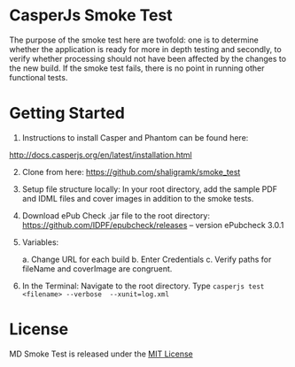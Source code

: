 CasperJs Smoke Test
==========

The purpose of the smoke test here are twofold: one is to determine whether the application is ready for more in depth testing and secondly, to verify whether processing should not have been affected by the changes to the new build. If the smoke test fails, there is no point in running other functional tests.

Getting Started
====================

1. Instructions to install Casper and Phantom can be found here:

http://docs.casperjs.org/en/latest/installation.html

2. Clone from here:
	https://github.com/shaligramk/smoke_test

3. Setup file structure locally:
	In your root directory, add the sample PDF and IDML files and cover images in addition to the smoke tests.

4. Download ePub Check .jar file to the root directory:
	https://github.com/IDPF/epubcheck/releases  – version ePubcheck 3.0.1

5. Variables:

	a. Change URL for each build
	b. Enter Credentials
	c. Verify paths for fileName and coverImage are congruent. 
	
6. In the Terminal:
	Navigate to the root directory.
	Type
		`casperjs test <filename> --verbose  --xunit=log.xml`

License
====================
MD Smoke Test is released under the [MIT License](http://opensource.org/licenses/MIT)
